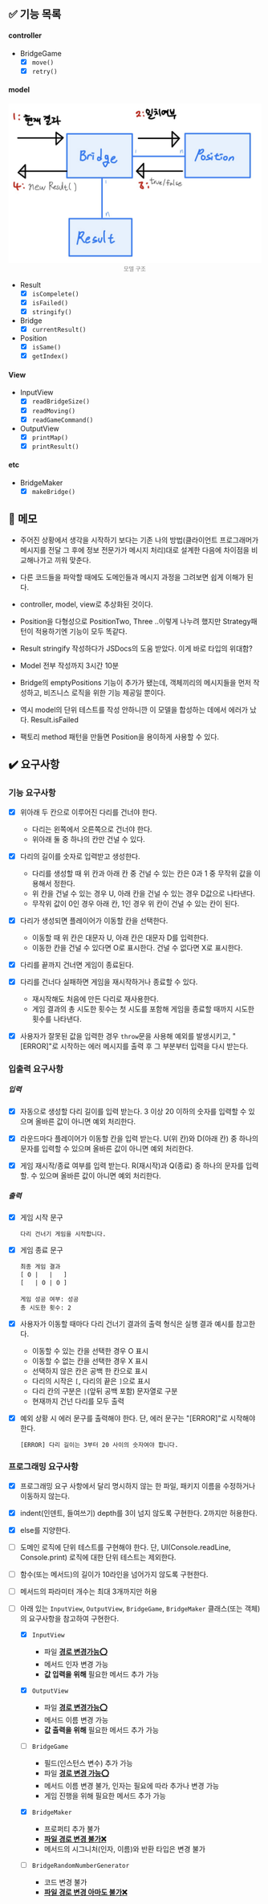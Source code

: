 ## ✅ 기능 목록

#### controller

- BridgeGame
	- [x] `move()`
	- [x] `retry()`

#### model

<figure style="margin: 1rem auto; max-width: 35rem;">
    <img src="./models.jpg" alt="img"/>
    <figcaption style="text-align:center; font-size:0.8em; color:gray;">모델 구조</figcaption>
</figure>

- Result
	- [x] `isCompelete()`
	- [x] `isFailed()`
	- [x] `stringify()`
- Bridge
	- [x] `currentResult()`
- Position
	- [x] `isSame()`
	- [x] `getIndex()`

#### View

- InputView
	- [x] `readBridgeSize()`
	- [x] `readMoving()`
	- [x] `readGameCommand()`
- OutputView
	- [x] `printMap()`
	- [x] `printResult()`

#### etc
- BridgeMaker
	- [x] `makeBridge()`

## 📝 메모

- 주어진 상황에서 생각을 시작하기 보다는 기존 나의 방법(클라이언트 프로그래머가 메시지를 전달 그 후에 정보 전문가가 메시지 처리)대로 설계한 다음에 차이점을 비교해나가고 끼워 맞춘다.
- 다른 코드들을 파악할 때에도 도메인들과 메시지 과정을 그려보면 쉽게 이해가 된다.
- controller, model, view로 추상화된 것이다.
- Position을 다형성으로 PositionTwo, Three ..이렇게 나누려 했지만 Strategy패턴이 적용하기엔 기능이 모두 똑같다.
- Result stringify 작성하다가 JSDocs의 도움 받았다. 이게 바로 타입의 위대함?
- Model 전부 작성까지 3시간 10분
- Bridge의 emptyPositions 기능이 추가가 됐는데, 객체끼리의 메시지들을 먼저 작성하고, 비즈니스 로직을 위한 기능 제공일 뿐이다.
- 역시 model의 단위 테스트를 작성 안하니깐 이 모델을 합성하는 데에서 에러가 났다. Result.isFailed

- 팩토리 method 패턴을 만들면 Position을 용이하게 사용할 수 있다.

## ✔️ 요구사항

### 기능 요구사항

- [x] 위아래 두 칸으로 이루어진 다리를 건너야 한다.
	- 다리는 왼쪽에서 오른쪽으로 건너야 한다.
	- 위아래 둘 중 하나의 칸만 건널 수 있다.
- [x] 다리의 길이를 숫자로 입력받고 생성한다.
	- 다리를 생성할 때 위 칸과 아래 칸 중 건널 수 있는 칸은 0과 1 중 무작위 값을 이용해서 정한다.
	- 위 칸을 건널 수 있는 경우 U, 아래 칸을 건널 수 있는 경우 D값으로 나타낸다.
	- 무작위 값이 0인 경우 아래 칸, 1인 경우 위 칸이 건널 수 있는 칸이 된다.
- [x] 다리가 생성되면 플레이어가 이동할 칸을 선택한다.
	- 이동할 때 위 칸은 대문자 U, 아래 칸은 대문자 D를 입력한다.
	- 이동한 칸을 건널 수 있다면 O로 표시한다. 건널 수 없다면 X로 표시한다.
- [x] 다리를 끝까지 건너면 게임이 종료된다.
- [x] 다리를 건너다 실패하면 게임을 재시작하거나 종료할 수 있다.
	- 재시작해도 처음에 만든 다리로 재사용한다.
	- 게임 결과의 총 시도한 횟수는 첫 시도를 포함해 게임을 종료할 때까지 시도한 횟수를 나타낸다.
- [x] 사용자가 잘못된 값을 입력한 경우 `throw`문을 사용해 예외를 발생시키고, "[ERROR]"로 시작하는 에러 메시지를 출력 후 그 부분부터 입력을 다시 받는다.



### 입출력 요구사항

##### 입력

- [x] 자동으로 생성할 다리 길이를 입력 받는다. 3 이상 20 이하의 숫자를 입력할 수 있으며 올바른 값이 아니면 예외 처리한다.

- [x] 라운드마다 플레이어가 이동할 칸을 입력 받는다. U(위 칸)와 D(아래 칸) 중 하나의 문자를 입력할 수 있으며 올바른 값이 아니면 예외 처리한다.

- [x] 게임 재시작/종료 여부를 입력 받는다. R(재시작)과 Q(종료) 중 하나의 문자를 입력할. 수 있으며 올바른 값이 아니면 예외 처리한다.

##### 출력

- [x] 게임 시작 문구

	```
	다리 건너기 게임을 시작합니다.
	```

	

- [x] 게임 종료 문구

	```
	최종 게임 결과
	[ O |   |   ]
	[   | O | O ]
	
	게임 성공 여부: 성공
	총 시도한 횟수: 2
	```

- [x] 사용자가 이동할 때마다 다리 건너기 결과의 출력 형식은 실행 결과 예시를 참고한다.

	- 이동할 수 있는 칸을 선택한 경우 O 표시
	- 이동할 수 없는 칸을 선택한 경우 X 표시
	- 선택하지 않은 칸은 공백 한 칸으로 표시
	- 다리의 시작은 `[`, 다리의 끝은 `]`으로 표시
	- 다리 칸의 구분은 `|`(앞뒤 공백 포함) 문자열로 구분
	- 현재까지 건넌 다리를 모두 출력

- [x] 예외 상황 시 에러 문구를 출력해야 한다. 단, 에러 문구는 "[ERROR]"로 시작해야 한다.

	```
	[ERROR] 다리 길이는 3부터 20 사이의 숫자여야 합니다.
	```



### 프로그래밍 요구사항

- [x] 프로그래밍 요구 사항에서 달리 명시하지 않는 한 파일, 패키지 이름을 수정하거나 이동하지 않는다.

- [x] indent(인덴트, 들여쓰기) depth를 3이 넘지 않도록 구현한다. 2까지만 허용한다.

- [x] else를 지양한다.

- [ ] 도메인 로직에 단위 테스트를 구현해야 한다. 단, UI(Console.readLine, Console.print) 로직에 대한 단위 테스트는 제외한다.

- [ ] 함수(또는 메서드)의 길이가 10라인을 넘어가지 않도록 구현한다.

- [ ] 메서드의 파라미터 개수는 최대 3개까지만 허용

- [ ] 아래 있는 `InputView`, `OutputView`, `BridgeGame`, `BridgeMaker` 클래스(또는 객체)의 요구사항을 참고하여 구현한다.

	- [x] `InputView`
		- 파일 **<u>경로 변경가능⭕️</u>**
		- 메서드 인자 변경 가능
		- **값 입력을 위해** 필요한 메서드 추가 가능

	- [x] `OutputView`
		- 파일 **<u>경로 변경가능⭕️</u>**
		- 메서드 이름 변경 가능
		- **값 출력을 위해** 필요한 메서드 추가 가능
	- [ ] `BridgeGame`
		- 필드(인스턴스 변수) 추가 가능
		- 파일 **<u>경로 변경 가능⭕️</u>**
		- 메서드 이름 변경 불가, 인자는 필요에 따라 추가나 변경 가능
		- 게임 진행을 위해 필요한 메서드 추가 가능
	- [x] `BridgeMaker`
		- 프로퍼티 추가 불가
		- **<u>파일 경로 변경 불가❌</u>**
		- 메서드의 시그니처(인자, 이름)와 반환 타입은 변경 불가
	- [ ] `BridgeRandomNumberGenerator`
		- 코드 변경 불가
		- <u>**파일 경로 변경 아마도 불가❌**</u>

